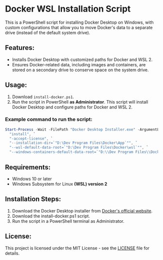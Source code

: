 # Docker WSL Installation Script

This is a PowerShell script for installing Docker Desktop on Windows, with custom configurations that allow you to move Docker's data to a separate drive (instead of the default system drive).

## Features:
- Installs Docker Desktop with customized paths for Docker and WSL 2.
- Ensures Docker-related data, including images and containers, are stored on a secondary drive to conserve space on the system drive.

## Usage:

1. Download `install-docker.ps1`.
2. Run the script in PowerShell **as Administrator**. This script will install Docker Desktop and configure paths for Docker and WSL 2.

### Example command to run the script:
```powershell
Start-Process -Wait -FilePath "Docker Desktop Installer.exe" -ArgumentList `
  "install", `
  "-accept-license", `
  "--installation-dir=`"D:\Dev Program Files\Docker\App`"", `
  "--wsl-default-data-root=`"D:\Dev Program Files\Docker\wsl`"", `
  "--windows-containers-default-data-root=`"D:\\Dev Program Files\\Docker\\windows`""
```

## Requirements:
- Windows 10 or later
- Windows Subsystem for Linux **(WSL) version 2**

## Installation Steps:
1. Download the Docker Desktop installer from [Docker's official website](https://www.docker.com/products/docker-desktop/).
2. Download the install-docker.ps1 script.
3. Run the script in a PowerShell terminal as Administrator.

## License:
This project is licensed under the MIT License - see the [LICENSE](LICENSE) file for details.
